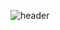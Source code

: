 ![header](https://capsule-render.vercel.app/api?type=slice&color=auto&height=300&section=header&text=TobyClaire&fontSize=90&c)
